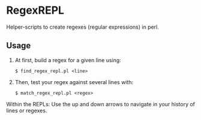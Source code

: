 # RegexREPL

Helper-scripts to create regexes (regular expressions) in perl.


## Usage

1. At first, build a regex for a given line using:

    `$ find_regex_repl.pl <line>`


2. Then, test your regex against several lines with:

    `$ match_regex_repl.pl <regex>`


Within the REPLs:
Use the up and down arrows to navigate in your history of lines or regexes.
